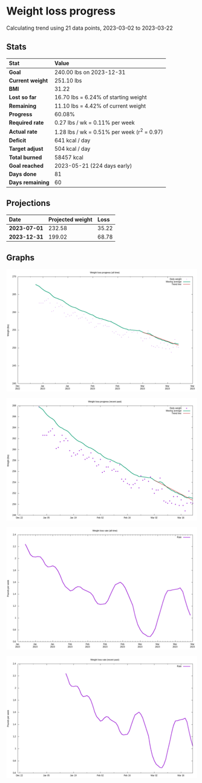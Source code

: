 # Weight loss progress

Calculating trend using 21 data points, 2023-03-02 to 2023-03-22

## Stats

Stat|Value
:-|:-
**Goal**|240.00 lbs on 2023-12-31
**Current weight**|251.10 lbs
**BMI**|31.22
**Lost so far**|16.70 lbs =  6.24% of starting weight
**Remaining**|11.10 lbs =  4.42% of current  weight
**Progress**|60.08%
**Required rate**|0.27 lbs / wk = 0.11% per week
**Actual rate**|1.28 lbs / wk = 0.51% per week  (r<sup>2</sup> = 0.97)
**Deficit**|641 kcal / day
**Target adjust**|504 kcal / day
**Total burned**|58457 kcal
**Goal reached**|2023-05-21 (224 days early)
**Days done**|81
**Days remaining**|60

## Projections

Date|Projected weight|Loss
:-|:-|:-
**2023-07-01**|232.58|35.22
**2023-12-31**|199.02|68.78

## Graphs

![](weight-graph-alltime.png)

![](weight-graph-recent.png)

![](rate-graph-alltime.png)

![](rate-graph-recent.png)
